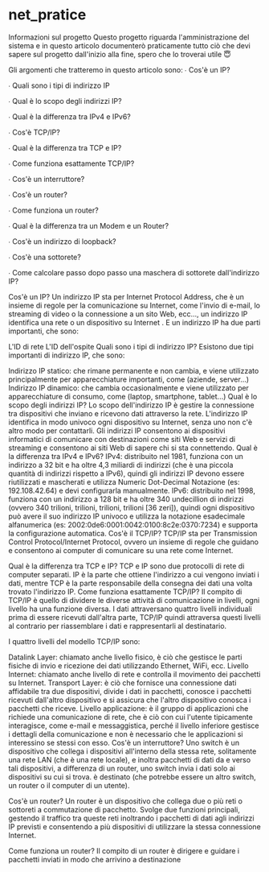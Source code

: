 # net_pratice

Informazioni sul progetto
Questo progetto riguarda l'amministrazione del sistema e in questo articolo documenterò praticamente tutto ciò che devi sapere sul progetto dall'inizio alla fine, spero che lo troverai utile 😇

Gli argomenti che tratteremo in questo articolo sono:
∙ Cos'è un IP?

∙ Quali sono i tipi di indirizzo IP

∙ Qual è lo scopo degli indirizzi IP?

∙ Qual è la differenza tra IPv4 e IPv6?

∙ Cos'è TCP/IP?

∙ Qual è la differenza tra TCP e IP?

∙ Come funziona esattamente TCP/IP?

∙ Cos'è un interruttore?

∙ Cos'è un router?

∙ Come funziona un router?

∙ Qual è la differenza tra un Modem e un Router?

∙ Cos'è un indirizzo di loopback?

∙ Cos'è una sottorete?

∙ Come calcolare passo dopo passo una maschera di sottorete dall'indirizzo IP?

Cos'è un IP?
Un indirizzo IP sta per Internet Protocol Address, che è un insieme di regole per la comunicazione su Internet, come l'invio di e-mail, lo streaming di video o la connessione a un sito Web, ecc..., un indirizzo IP identifica una rete o un dispositivo su Internet . E un indirizzo IP ha due parti importanti, che sono:

L'ID di rete
L'ID dell'ospite
Quali sono i tipi di indirizzo IP?
Esistono due tipi importanti di indirizzo IP, che sono:

Indirizzo IP statico: che rimane permanente e non cambia, e viene utilizzato principalmente per apparecchiature importanti, come (aziende, server...)
Indirizzo IP dinamico: che cambia occasionalmente e viene utilizzato per apparecchiature di consumo, come (laptop, smartphone, tablet...)
Qual è lo scopo degli indirizzi IP?
Lo scopo dell'indirizzo IP è gestire la connessione tra dispositivi che inviano e ricevono dati attraverso la rete.
L'indirizzo IP identifica in modo univoco ogni dispositivo su Internet, senza uno non c'è altro modo per contattarli.
Gli indirizzi IP consentono ai dispositivi informatici di comunicare con destinazioni come siti Web e servizi di streaming e consentono ai siti Web di sapere chi si sta connettendo.
Qual è la differenza tra IPv4 e IPv6?
IPv4: distribuito nel 1981, funziona con un indirizzo a 32 bit e ha oltre 4,3 miliardi di indirizzi (che è una piccola quantità di indirizzi rispetto a IPv6), quindi gli indirizzi IP devono essere riutilizzati e mascherati e utilizza Numeric Dot-Decimal Notazione (es: 192.108.42.64) e devi configurarla manualmente.
IPv6: distribuito nel 1998, funziona con un indirizzo a 128 bit e ha oltre 340 undecillion di indirizzi (ovvero 340 trilioni, trilioni, trilioni, trilioni [36 zeri]), quindi ogni dispositivo può avere il suo indirizzo IP univoco e utilizza la notazione esadecimale alfanumerica (es: 2002:0de6:0001:0042:0100:8c2e:0370:7234) e supporta la configurazione automatica.
Cos'è il TCP/IP?
TCP/IP sta per Transmission Control Protocol/Internet Protocol, ovvero un insieme di regole che guidano e consentono ai computer di comunicare su una rete come Internet.

Qual è la differenza tra TCP e IP?
TCP e IP sono due protocolli di rete di computer separati.
IP è la parte che ottiene l'indirizzo a cui vengono inviati i dati, mentre TCP è la parte responsabile della consegna dei dati una volta trovato l'indirizzo IP.
Come funziona esattamente TCP/IP?
Il compito di TCP/IP è quello di dividere le diverse attività di comunicazione in livelli, ogni livello ha una funzione diversa. I dati attraversano quattro livelli individuali prima di essere ricevuti dall'altra parte, TCP/IP quindi attraversa questi livelli al contrario per riassemblare i dati e rappresentarli al destinatario.

I quattro livelli del modello TCP/IP sono:

Datalink Layer: chiamato anche livello fisico, è ciò che gestisce le parti fisiche di invio e ricezione dei dati utilizzando Ethernet, WiFi, ecc.
Livello Internet: chiamato anche livello di rete e controlla il movimento dei pacchetti su Internet.
Transport Layer: è ciò che fornisce una connessione dati affidabile tra due dispositivi, divide i dati in pacchetti, conosce i pacchetti ricevuti dall'altro dispositivo e si assicura che l'altro dispositivo conosca i pacchetti che riceve.
Livello applicazione: è il gruppo di applicazioni che richiede una comunicazione di rete, che è ciò con cui l'utente tipicamente interagisce, come e-mail e messaggistica, perché il livello inferiore gestisce i dettagli della comunicazione e non è necessario che le applicazioni si interessino se stessi con esso.
Cos'è un interruttore?
Uno switch è un dispositivo che collega i dispositivi all'interno della stessa rete, solitamente una rete LAN (che è una rete locale), e inoltra pacchetti di dati da e verso tali dispositivi, a differenza di un router, uno switch invia i dati solo ai dispositivi su cui si trova. è destinato (che potrebbe essere un altro switch, un router o il computer di un utente).

Cos'è un router?
Un router è un dispositivo che collega due o più reti o sottoreti a commutazione di pacchetto. Svolge due funzioni principali, gestendo il traffico tra queste reti inoltrando i pacchetti di dati agli indirizzi IP previsti e consentendo a più dispositivi di utilizzare la stessa connessione Internet.

Come funziona un router?
Il compito di un router è dirigere e guidare i pacchetti inviati in modo che arrivino a destinazione
